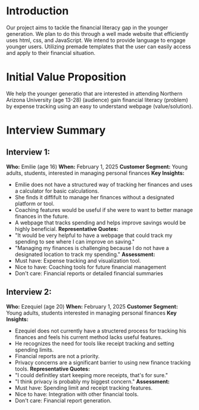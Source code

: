 # Introduction
Our project aims to tackle the financial literacy gap in the younger generation. We plan to do this through a well made website that efficiently uses html, css, and JavaScript. We intend to provide language to engage younger users. Utilizing premade templates that the user can easily access and apply to their financial situation. 

# Initial Value Proposition
We help the younger generatio that are interested in attending 
Northern Arizona University (age 13-28) (audience) gain financial literacy (problem)
by expense tracking using an easy to understand webpage (value/solution).

# Interview Summary

## Interview 1:
**Who:** Emilie (age 16)
**When:** February 1, 2025
**Customer Segment:** Young adults, students, interested in managing personal finances
**Key Insights:**
 - Emilie does not have a structured way of tracking her finances and uses a calculator for basic calculations.
 - She finds it diffifult to manage her finances without a designated platform or tool.
 - Coaching features would be useful if she were to want to better manage finances in the future.
 - A webpage that tracks spending and helps improve savings would be highly beneficial.
**Representative Quotes:**
 - "It would be very helpful to have a webpage that could track my spending to see where I can improve on saving."
 - "Managing my finances is challenging because I do not have a designated location to track my spending."
**Assessment:**
 - Must have: Expense tracking and visualization tool.
 - Nice to have: Coaching tools for future financial management
 - Don't care: Financial reports or detailed financial summaries

## Interview 2:              
**Who:** Ezequiel (age 20)
**When:** February 1, 2025
**Customer Segment:** Young adults, students interested in managing personal finances
**Key Insights:**
 - Ezequiel does not currently have a structered process for tracking his finances and feels his current method lacks useful features.
 - He recognizes the need for tools like receipt tracking and setting spending limits. 
 - Financial reports are not a priority.
 - Privacy concerns are a significant barrier to using new finance tracking tools.
**Representative Quotes:**
 - "I could definitley start keeping more receipts, that's for sure."
 - "I think privacy is probably my biggest concern."
**Assessment:** 
 - Must have: Spending limit and receipt tracking features.
 - Nice to have: Integration with other financial tools.
 - Don't care: Financial report generation.



